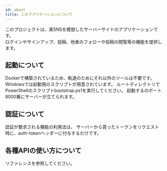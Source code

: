 ```yaml
---
id: about
title: このアプリケーションについて
---
```


このプロジェクトは、某SNSを模倣したサーバーサイドのアプリケーションです。  
ログインやサインアップ、投稿、他者のフォローや投稿の閲覧等の機能を提供します。  

## 起動について
Dockerで構築されているため、軌道のためにそれ以外のツールは不要です。
Windowsでは起動用のスクリプトが用意されています。
ルートディレクトリでPowerShellのスクリプトbootstrap.ps1を実行してください。
起動するのポート8000番にサーバーが立てられます。


## 認証について
認証が要求される機能の利用法は、
サーバーから貰ったトークンをリクエスト時に、auth-tokenヘッダーに付与するだけです。

## 各種APIの使い方について
リファレンスを参照してください。
